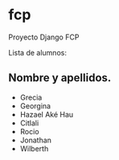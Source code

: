 # fcp
Proyecto Django FCP

Lista de alumnos: 
## Nombre y apellidos. 
* Grecia 
* Georgina
* Hazael Aké Hau
* Citlali
* Rocio
* Jonathan
* Wilberth
